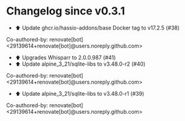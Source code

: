 # Changelog since v0.3.1
- ⬆️ Update ghcr.io/hassio-addons/base Docker tag to v17.2.5 (#38)

Co-authored-by: renovate[bot] <29139614+renovate[bot]@users.noreply.github.com> 
- ⬆️ Upgrades Whisparr to 2.0.0.987 (#41) 
- ⬆️ Update alpine_3_21/sqlite-libs to v3.48.0-r2 (#40)

Co-authored-by: renovate[bot] <29139614+renovate[bot]@users.noreply.github.com> 
- ⬆️ Update alpine_3_21/sqlite-libs to v3.48.0-r1 (#39)

Co-authored-by: renovate[bot] <29139614+renovate[bot]@users.noreply.github.com> 
